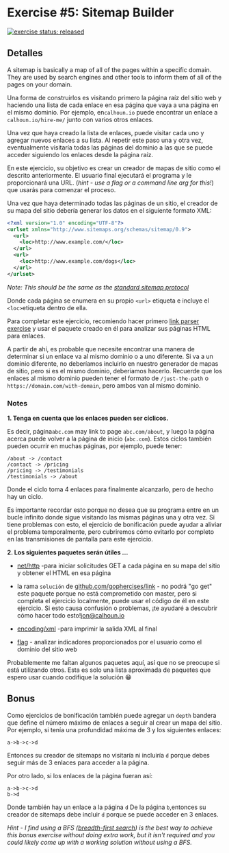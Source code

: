 # Exercise #5: Sitemap Builder

[![exercise status: released](https://img.shields.io/badge/exercise%20status-released-green.svg?style=for-the-badge)](https://gophercises.com/exercises/sitemap)

## Detalles

A sitemap is basically a map of all of the pages within a specific domain. They are used by search engines and other tools to inform them of all of the pages on your domain.

Una forma de construirlos es visitando primero la página raíz del sitio web y haciendo una lista de cada enlace en esa página que vaya a una página en el mismo dominio. Por ejemplo, en`calhoun.io` puede encontrar un enlace a `calhoun.io/hire-me/` junto con varios otros enlaces.

Una vez que haya creado la lista de enlaces, puede visitar cada uno y agregar nuevos enlaces a su lista. Al repetir este paso una y otra vez, eventualmente visitaría todas las páginas del dominio a las que se puede acceder siguiendo los enlaces desde la página raíz.

En este ejercicio, su objetivo es crear un creador de mapas de sitio como el descrito anteriormente. El usuario final ejecutará el programa y le proporcionará una URL. (*hint - use a flag or a command line arg for this!*) que usarás para comenzar el proceso.

Una vez que haya determinado todas las páginas de un sitio, el creador de su mapa del sitio debería generar los datos en el siguiente formato XML:

```xml
<?xml version="1.0" encoding="UTF-8"?>
<urlset xmlns="http://www.sitemaps.org/schemas/sitemap/0.9">
  <url>
    <loc>http://www.example.com/</loc>
  </url>
  <url>
    <loc>http://www.example.com/dogs</loc>
  </url>
</urlset>
```

*Note: This should be the same as the [standard sitemap protocol](https://www.sitemaps.org/index.html)*

Donde cada página se enumera en su propio `<url>` etiqueta e incluye el `<loc>`etiqueta dentro de ella.

Para completar este ejercicio, recomiendo hacer primero [link parser exercise](https://github.com/gophercises/link) y usar el paquete creado en él para analizar sus páginas HTML para enlaces.

A partir de ahí, es probable que necesite encontrar una manera de determinar si un enlace va al mismo dominio o a uno diferente. Si va a un dominio diferente, no deberíamos incluirlo en nuestro generador de mapas de sitio, pero si es el mismo dominio, deberíamos hacerlo. Recuerde que los enlaces al mismo dominio pueden tener el formato de `/just-the-path` o `https://domain.com/with-domain`, pero ambos van al mismo dominio.

### Notes

**1. Tenga en cuenta que los enlaces pueden ser cíclicos.**

Es decir, página`abc.com` may link to page `abc.com/about`, y luego la página acerca puede volver a la página de inicio (`abc.com`). Estos ciclos también pueden ocurrir en muchas páginas, por ejemplo, puede tener:

```
/about -> /contact
/contact -> /pricing
/pricing -> /testimonials
/testimonials -> /about
```

Donde el ciclo toma 4 enlaces para finalmente alcanzarlo, pero de hecho hay un ciclo.

Es importante recordar esto porque no desea que su programa entre en un bucle infinito donde sigue visitando las mismas páginas una y otra vez. Si tiene problemas con esto, el ejercicio de bonificación puede ayudar a aliviar el problema temporalmente, pero cubriremos cómo evitarlo por completo en las transmisiones de pantalla para este ejercicio.

**2. Los siguientes paquetes serán útiles ...**

- [net/http](https://golang.org/pkg/net/http/) -para iniciar solicitudes GET a cada página en su mapa del sitio y obtener el HTML en esa página
- la rama `solución` de [github.com/gophercises/link](https://github.com/gophercises/link) - no podrá "go get" este paquete porque no está comprometido con master, pero si completa el ejercicio localmente, puede usar el código de él en este ejercicio. Si esto causa confusión o problemas, ¡te ayudaré a descubrir cómo hacer todo esto!<jon@calhoun.io>

- [encoding/xml](https://golang.org/pkg/encoding/xml/) -para imprimir la salida XML al final
- [flag](https://golang.org/pkg/flag/) - analizar indicadores proporcionados por el usuario como el dominio del sitio web

Probablemente me faltan algunos paquetes aquí, así que no se preocupe si está utilizando otros. Esta es solo una lista aproximada de paquetes que espero usar cuando codifique la solución 😁

## Bonus

Como ejercicios de bonificación también puede agregar un `depth` bandera que define el número máximo de enlaces a seguir al crear un mapa del sitio. Por ejemplo, si tenía una profundidad máxima de 3 y los siguientes enlaces:

```
a->b->c->d
```

Entonces su creador de sitemaps no visitaría ni incluiría `d` porque debes seguir más de 3 enlaces para acceder a la página.

Por otro lado, si los enlaces de la página fueran así:

```
a->b->c->d
b->d
```

Donde también hay un enlace a la página `d` De la página `b`,entonces su creador de sitemaps debe incluir `d` porque se puede acceder en 3 enlaces.

*Hint - I find using a BFS ([breadth-first search](https://en.wikipedia.org/wiki/Breadth-first_search)) is the best way to achieve this bonus exercise without doing extra work, but it isn't required and you could likely come up with a working solution without using a BFS.*
